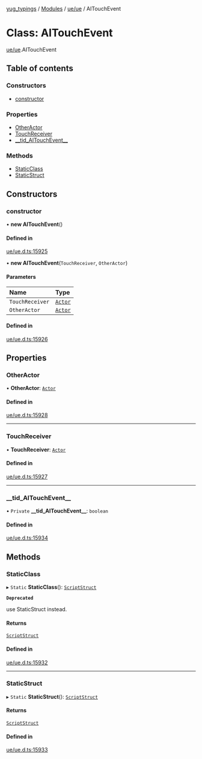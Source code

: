 [yug_typings](../README.md) / [Modules](../modules.md) / [ue/ue](../modules/ue_ue.md) / AITouchEvent

# Class: AITouchEvent

[ue/ue](../modules/ue_ue.md).AITouchEvent

## Table of contents

### Constructors

- [constructor](ue_ue.AITouchEvent.md#constructor)

### Properties

- [OtherActor](ue_ue.AITouchEvent.md#otheractor)
- [TouchReceiver](ue_ue.AITouchEvent.md#touchreceiver)
- [\_\_tid\_AITouchEvent\_\_](ue_ue.AITouchEvent.md#__tid_aitouchevent__)

### Methods

- [StaticClass](ue_ue.AITouchEvent.md#staticclass)
- [StaticStruct](ue_ue.AITouchEvent.md#staticstruct)

## Constructors

### constructor

• **new AITouchEvent**()

#### Defined in

[ue/ue.d.ts:15925](https://github.com/YugMetaverse/yug_typings/blob/25cad34/ue/ue.d.ts#L15925)

• **new AITouchEvent**(`TouchReceiver`, `OtherActor`)

#### Parameters

| Name | Type |
| :------ | :------ |
| `TouchReceiver` | [`Actor`](ue_ue.Actor.md) |
| `OtherActor` | [`Actor`](ue_ue.Actor.md) |

#### Defined in

[ue/ue.d.ts:15926](https://github.com/YugMetaverse/yug_typings/blob/25cad34/ue/ue.d.ts#L15926)

## Properties

### OtherActor

• **OtherActor**: [`Actor`](ue_ue.Actor.md)

#### Defined in

[ue/ue.d.ts:15928](https://github.com/YugMetaverse/yug_typings/blob/25cad34/ue/ue.d.ts#L15928)

___

### TouchReceiver

• **TouchReceiver**: [`Actor`](ue_ue.Actor.md)

#### Defined in

[ue/ue.d.ts:15927](https://github.com/YugMetaverse/yug_typings/blob/25cad34/ue/ue.d.ts#L15927)

___

### \_\_tid\_AITouchEvent\_\_

• `Private` **\_\_tid\_AITouchEvent\_\_**: `boolean`

#### Defined in

[ue/ue.d.ts:15934](https://github.com/YugMetaverse/yug_typings/blob/25cad34/ue/ue.d.ts#L15934)

## Methods

### StaticClass

▸ `Static` **StaticClass**(): [`ScriptStruct`](ue_ue.ScriptStruct.md)

**`Deprecated`**

use StaticStruct instead.

#### Returns

[`ScriptStruct`](ue_ue.ScriptStruct.md)

#### Defined in

[ue/ue.d.ts:15932](https://github.com/YugMetaverse/yug_typings/blob/25cad34/ue/ue.d.ts#L15932)

___

### StaticStruct

▸ `Static` **StaticStruct**(): [`ScriptStruct`](ue_ue.ScriptStruct.md)

#### Returns

[`ScriptStruct`](ue_ue.ScriptStruct.md)

#### Defined in

[ue/ue.d.ts:15933](https://github.com/YugMetaverse/yug_typings/blob/25cad34/ue/ue.d.ts#L15933)
